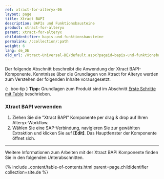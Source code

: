 ```yaml
---
ref: xtract-for-alteryx-06
layout: page
title: Xtract BAPI
description: BAPIs und Funktionsbausteine
product: xtract-for-alteryx
parent: xtract-for-alteryx
childidentifier: bapis-und-funktionsbausteine
permalink: /:collection/:path
weight: 6
lang: de_DE
old_url: /Xtract-Universal-DE/default.aspx?pageid=bapis-und-funktionsbausteine
---
```

Der folgende Abschnitt beschreibt die Anwendung der Xtract BAPI-Komponente. 
Kenntnisse über die Grundlagen von Xtract for Alteryx werden zum Verstehen der folgenden Inhalte vorausgesetzt.

{: .box-tip }
**Tipp:** Grundlagen zum Produkt sind im Abschnitt [Erste Schritte mit Table](./erste-schritte) beschrieben.

### Xtract BAPI verwenden
1. Ziehen Sie die "Xtract BAPI" Komponente per drag & drop auf Ihren Alteryx-Workflow.
2. Wählen Sie eine SAP-Verbindung, navigieren Sie zur gewählten Extraktion und klicken Sie auf **[Edit]**. Das Hauptfenster der Komponente öffnet sich.

---

Weitere Informationen zum Arbeiten mit der Xtract BAPI Komponente finden Sie in den folgenden Unterabschnitten.

{% include _content/table-of-contents.html parent=page.childidentifier collection=site.de %}